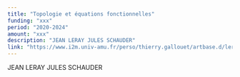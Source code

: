 ```yaml
---
title: "Topologie et équations fonctionnelles"
funding: "xxx"
period: "2020-2024"
amount: "xxx"
description: "JEAN LERAY JULES SCHAUDER"
link: "https://www.i2m.univ-amu.fr/perso/thierry.gallouet/artbase.d/lerayschauder.pdf"
---
```


JEAN LERAY JULES SCHAUDER
